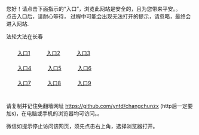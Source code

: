 您好！请点击下面指示的“入口”，浏览此网站是安全的，且为您带来平安。。 <br/>
点击入口后，请耐心等待， 过程中可能会出现无法打开的提示，请忽略，最终会进入网站. </br>

法轮大法在长春<br/>
<div style="padding:10px"><a style="margin:20px" target="_blank" href="https://d1t2ki5ymyyfh9.cloudfront.net/2Qpsp?nmqnyfeb" id="ccLink1" rel="nofollow">入口1</a> <a target="_blank" style="margin:20px" href="https://d3fwy5dnxatjl3.cloudfront.net/2Qpsp?dsxlbalw" id="ccLink2" rel="nofollow">入口2</a> <a style="margin:20px" target="_blank" href="https://d2zg7941rg0gwy.cloudfront.net/2Qpsp?lfezsxwp" id="ccLink3" rel="nofollow">入口3</a></div>

<div style="padding:10px" ><a style="margin:20px" target="_blank" href="https://d1t2ki5ymyyfh9.cloudfront.net/2Qpsp?nmqnyfeb" id="ccLink4" rel="nofollow">入口4</a> <a style="margin:20px" href="https://d3fwy5dnxatjl3.cloudfront.net/2Qpsp?dsxlbalw" target="_blank" id="ccLink5" rel="nofollow">入口5</a> <a style="margin:20px" href="https://d2zg7941rg0gwy.cloudfront.net/2Qpsp?lfezsxwp" target="_blank" id="ccLink6" rel="nofollow">入口6</a></div>

<div style="padding:10px"><a style="margin:20px" target="_blank" href="https://d1t2ki5ymyyfh9.cloudfront.net/2Qpsp?nmqnyfeb" id="ccLink7" rel="nofollow">入口7</a> <a style="margin:20px" href="https://d3fwy5dnxatjl3.cloudfront.net/2Qpsp?dsxlbalw" target="_blank" id="ccLink8" rel="nofollow">入口8</a> <a style="margin:20px" target="_blank" href="https://d2zg7941rg0gwy.cloudfront.net/2Qpsp?lfezsxwp" id="ccLink9" rel="nofollow">入口9</a></div>

<br/>



请复制并记住免翻墙网址 https://github.com/yntd/changchunzx (http后一定要加s)，在电脑或手机的浏览器均可访问。。<br/>

微信如提示停止访问该网页，须先点击右上角，选择浏览器打开。
